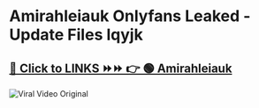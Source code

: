 
 # Amirahleiauk Onlyfans Leaked - Update Files lqyjk

## <h2><a href="https://clipsfans.com/Amirahleiauk&ref=git">🔗 Click to LINKS ⏩⏩ 👉 🟢 Amirahleiauk </a></h2>

<a href="https://clipsfans.com/Amirahleiauk&ref=git" rel="nofollow" data-target="animated-image.originalLink"><img src="https://i.ibb.co.com/xMMVF88/686577567.gif" alt="Viral Video Original" style="max-width: 100%; display: inline-block;" data-target="animated-image.originalImage"></a>

